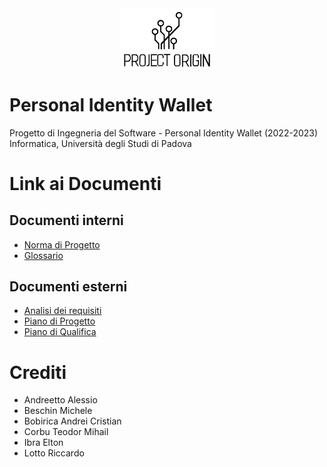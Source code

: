 <img src="./latex/template/images/logo.png" alt="ProjectOriginLogo" style="width:30%; display:block; margin:auto;">

# Personal Identity Wallet

Progetto di Ingegneria del Software - Personal Identity Wallet (2022-2023)
Informatica, Università degli Studi di Padova

# Link ai Documenti

## Documenti interni

- [Norma di Progetto](./documenti_interni/documenti/normeDiProgetto.pdf)
- [Glossario](./documenti_interni/documenti/glossario.pdf)

## Documenti esterni

- [Analisi dei requisiti](./documenti_esterni/documenti/analisiDeiRequisiti.pdf)
- [Piano di Progetto](./documenti_esterni/documenti/pianoDiProgetto.pdf)
- [Piano di Qualifica](./documenti_esterni/documenti/pianoDiQualifica.pdf)

# Crediti

- Andreetto Alessio
- Beschin Michele
- Bobirica Andrei Cristian
- Corbu Teodor Mihail
- Ibra Elton
- Lotto Riccardo
